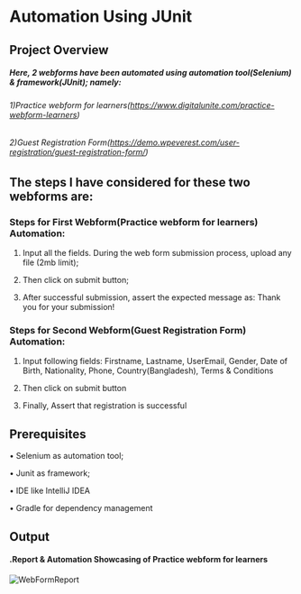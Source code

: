 # Automation Using JUnit

## Project Overview

##### Here, 2 webforms have been automated using automation tool(Selenium) & framework(JUnit); namely:

###### 1)Practice webform for learners(https://www.digitalunite.com/practice-webform-learners)

###### 2)Guest Registration Form(https://demo.wpeverest.com/user-registration/guest-registration-form/)



## The steps I have considered for these two webforms are:

### Steps for First Webform(Practice webform for learners) Automation:

1. Input all the fields. During the web form submission process, upload any file (2mb limit);

2. Then click on submit button;
 
3. After successful submission, assert the expected message as: Thank you for your submission!

### Steps for Second Webform(Guest Registration Form) Automation:

1. Input following fields: Firstname, Lastname, UserEmail, Gender, Date of Birth, Nationality, Phone, Country(Bangladesh), Terms & Conditions
  
2. Then click on submit button
   
3. Finally, Assert that registration is successful

## Prerequisites

•	Selenium as automation tool;

•	Junit as framework;

•	IDE like IntelliJ IDEA

•	Gradle for dependency management

## Output
 #### .Report & Automation Showcasing of Practice webform for learners

![WebFormReport](https://github.com/user-attachments/assets/ad7b8ca0-3492-4087-9af3-64085abb0c30) 

 
